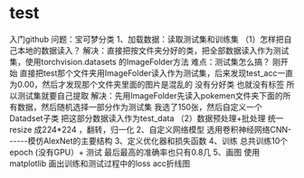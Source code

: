 # test
入门github
问题：宝可梦分类
1、加载数据：读取测试集和训练集
（1）怎样把自己本地的数据读入？
解决：直接把按文件夹分好的类，把全部数据读入作为测试集，使用torchvision.datasets 的ImageFolder方法
难点：测试集怎么搞？
刚开始 直接把test那个文件夹用ImageFolder读入作为测试集，后来发现test_acc一直为0.00，然后才发现那个文件夹里面的图片是混乱的 没有分好类 也就没有标签 所以测试集就要自己提取
解决：先用ImageFolder先读入pokemen文件夹下面的所有数据，然后随机选择一部分作为测试集 我选了150张，然后自定义一个Datadset子类 把这部分数据读入作为test_data
（2）数据预处理+批处理
统一resize 成224*224 ，翻转，归一化
2、自定义网络模型
选用卷积神经网络CNN------模仿AlexNet的主要结构
3、定义优化器和损失函数
4、训练 总共训练10个epoch  (没有GPU）+  测试  最后最高的准确率也只有0.8几
5、画图 使用matplotlib 画出训练和测试过程中的loss   acc折线图
